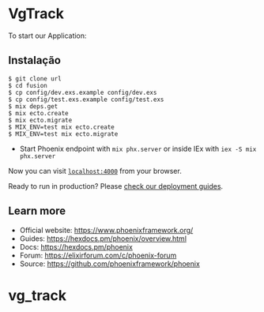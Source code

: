 # VgTrack

To start our Application:

## Instalação

```http
$ git clone url
$ cd fusion
$ cp config/dev.exs.example config/dev.exs
$ cp config/test.exs.example config/test.exs
$ mix deps.get
$ mix ecto.create
$ mix ecto.migrate
$ MIX_ENV=test mix ecto.create
$ MIX_ENV=test mix ecto.migrate
```

  * Start Phoenix endpoint with `mix phx.server` or inside IEx with `iex -S mix phx.server`

Now you can visit [`localhost:4000`](http://localhost:4000) from your browser.

Ready to run in production? Please [check our deployment guides](https://hexdocs.pm/phoenix/deployment.html).

## Learn more

  * Official website: https://www.phoenixframework.org/
  * Guides: https://hexdocs.pm/phoenix/overview.html
  * Docs: https://hexdocs.pm/phoenix
  * Forum: https://elixirforum.com/c/phoenix-forum
  * Source: https://github.com/phoenixframework/phoenix
# vg_track
